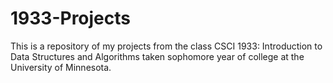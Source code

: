 # 1933-Projects
This is a repository of my projects from the class CSCI 1933: Introduction to Data Structures and Algorithms taken sophomore year of college at the University of Minnesota.
